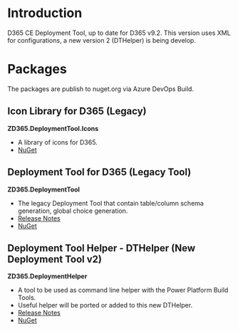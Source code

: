 # Introduction 
D365 CE Deployment Tool, up to date for D365 v9.2. This version uses XML for configurations, a new version 2 (DTHelper) is being develop.

# Packages
The packages are publish to nuget.org via Azure DevOps Build.

## Icon Library for D365 (Legacy)

**ZD365.DeploymentTool.Icons**
- A library of icons for D365.
- [NuGet](https://www.nuget.org/packages/ZD365.DeploymentTool.Icons)

## Deployment Tool for D365 (Legacy Tool)

**ZD365.DeploymentTool**
- The legacy Deployment Tool that contain table/column schema generation, global choice generation.
- [Release Notes](pkg/ZStudio.D365.DTPkg/ReleaseNote.md)
- [NuGet](https://www.nuget.org/packages/ZD365.DeploymentTool)

## Deployment Tool Helper - DTHelper (New Deployment Tool v2)

**ZD365.DeploymentHelper**
- A tool to be used as command line helper with the Power Platform Build Tools.
- Useful helper will be ported or added to this new DTHelper.
- [Release Notes](pkg/ZStudio.D365.DTHelperPkg/ReleaseNote.md)
- [NuGet](https://www.nuget.org/packages/ZD365.DeploymentHelper/)